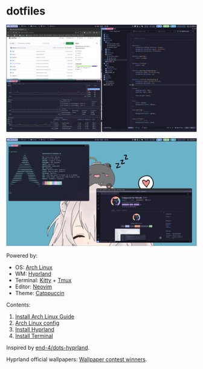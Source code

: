 # dotfiles

![screenshot](assets/screenshot2.png)

![screenshot](assets/screenshot.png)

Powered by:

- OS: [Arch Linux](https://archlinux.org/)
- WM: [Hyprland](https://hyprland.org/)
- Terminal: [Kitty](https://sw.kovidgoyal.net/kitty/) + [Tmux](https://github.com/tmux/tmux)
- Editor: [Neovim](https://neovim.io/)
- Theme: [Catppuccin](https://github.com/catppuccin/catppuccin)

Contents:

1. [Install Arch Linux Guide](https://arch.icekylin.online/)
2. [Arch Linux config](archlinux)
3. [Install Hyprland](hyprland/install.sh)
4. [Install Terminal](term/install.sh)

Inspired by [end-4/dots-hyprland](https://github.com/end-4/dots-hyprland).

Hyprland official wallpapers: [Wallpaper contest winners](https://hyprland.org/news/contestWinners/).
